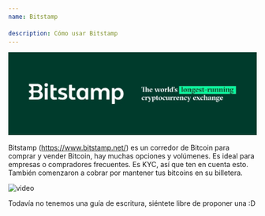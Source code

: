 ```yaml
---
name: Bitstamp

description: Cómo usar Bitstamp
---
```


![cover](assets/cover.webp)

Bitstamp (https://www.bitstamp.net/) es un corredor de Bitcoin para comprar y vender Bitcoin, hay muchas opciones y volúmenes. Es ideal para empresas o compradores frecuentes. Es KYC, así que ten en cuenta esto. También comenzaron a cobrar por mantener tus bitcoins en su billetera.

![video](https://youtu.be/enL6T9J-LnQ)

Todavía no tenemos una guía de escritura, siéntete libre de proponer una :D
